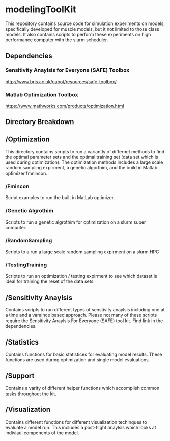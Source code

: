 # modelingToolKit
This repository contains source code for simulation experiments on models, specifically developed for muscle models, but it not limited to those class models. It also contains scripts to perform these experiments on high performance computer with the slurm scheduler.   

## Dependencies 
### Sensitivity Anaylsis for Everyone (SAFE) Toolbox 
http://www.bris.ac.uk/cabot/resources/safe-toolbox/

### Matlab Optimization Toolbox 
https://www.mathworks.com/products/optimization.html

## Directory Breakdown 

## /Optimization 
This directory contains scripts to run a variantly of differnet methods to find the optimal parameter sets and the optimal training set (data set which is used during optimization). The optimization methods includes a large scale random sampling expirment, a genetic algorthim, and the build in Matlab optimizer fmnincon. 

### /Fmincon 
Script examples to run the built in MatLab optimizer.

### /Genetic Algrothim 
Scripts to run a genetic algrothim for optimization on a slurm super computer. 

### /RandomSampling
Scripts to a run a large scale random sampling expirment on a slurm HPC 

### /TestingTraining 
Scripts to run an optimization / testing expirment to see which dataset is ideal for training the reset of the data sets. 

## /Sensitivity Anaylsis 
Contains scripts to run different types of senstivity anaylsis including one at a time and a varaince based approach. Please not many of these scripts require the Sensitivity Anaylsis For Everyone (SAFE) tool kit. Find link in the dependencies. 

## /Statistics 
Contains functions for basic statistices for evaluating model results. These functions are used during optimization and single model evaluations. 

## /Support 
Contains a varity of different helper functions which accomplish common tasks throughout the kit. 

## /Visualization 
Contains different functions for different visualization techinques to evaluate a model run. This includes a post-flight anaylsis which looks at indiviaul components of the model. 
